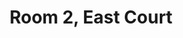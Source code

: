 ---
basin: 'No'
cudn: true
floor: Ground
grade: 2
images:
- /room_database/images/ec/ec2_1.jpg
- /room_database/images/ec/ec2_2.jpg
- /room_database/images/ec/ec2_3.jpg
living_room: 'No'
location: East Court
name: '2'
network: Wired and Wireless
title: Room 2, East Court
---